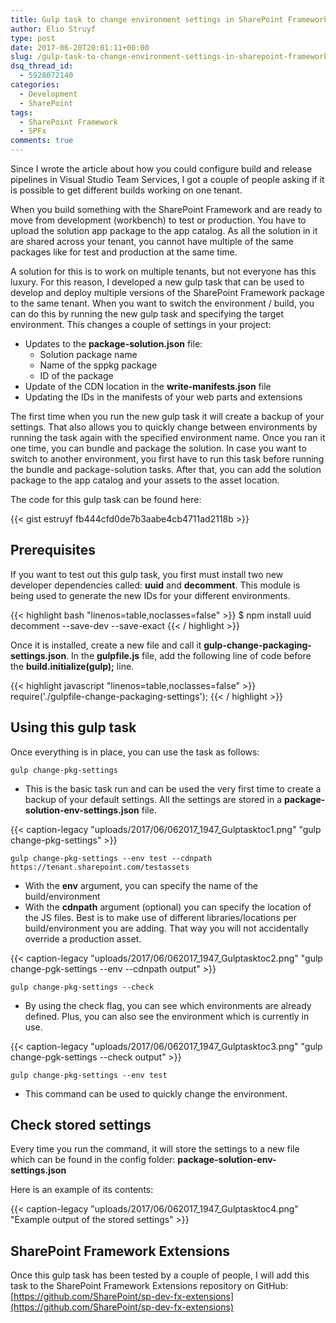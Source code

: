 ```yaml
---
title: Gulp task to change environment settings in SharePoint Framework projects
author: Elio Struyf
type: post
date: 2017-06-20T20:01:11+00:00
slug: /gulp-task-to-change-environment-settings-in-sharepoint-framework-projects/
dsq_thread_id:
  - 5928072140
categories:
  - Development
  - SharePoint
tags:
  - SharePoint Framework
  - SPFx
comments: true
---
```


Since I wrote the article about how you could configure build and release pipelines in Visual Studio Team Services, I got a couple of people asking if it is possible to get different builds working on one tenant.

When you build something with the SharePoint Framework and are ready to move from development (workbench) to test or production. You have to upload the solution app package to the app catalog. As all the solution in it are shared across your tenant, you cannot have multiple of the same packages like for test and production at the same time.

A solution for this is to work on multiple tenants, but not everyone has this luxury. For this reason, I developed a new gulp task that can be used to develop and deploy multiple versions of the SharePoint Framework package to the same tenant. When you want to switch the environment / build, you can do this by running the new gulp task and specifying the target environment. This changes a couple of settings in your project:

*   Updates to the **package-solution.json** file:
    *   Solution package name
    *   Name of the sppkg package
    *   ID of the package
*   Update of the CDN location in the **write-manifests.json** file
*   Updating the IDs in the manifests of your web parts and extensions

The first time when you run the new gulp task it will create a backup of your settings. That also allows you to quickly change between environments by running the task again with the specified environment name. Once you ran it one time, you can bundle and package the solution. In case you want to switch to another environment, you first have to run this task before running the bundle and package-solution tasks. After that, you can add the solution package to the app catalog and your assets to the asset location.

The code for this gulp task can be found here:

{{< gist estruyf fb444cfd0de7b3aabe4cb4711ad2118b >}}

## Prerequisites

If you want to test out this gulp task, you first must install two new developer dependencies called: **uuid** and **decomment**. This module is being used to generate the new IDs for your different environments.

{{< highlight bash "linenos=table,noclasses=false" >}}
$ npm install uuid decomment --save-dev --save-exact
{{< / highlight >}}

Once it is installed, create a new file and call it **gulp-change-packaging-settings.json**. In the **gulpfile.js** file, add the following line of code before the **build.initialize(gulp);** line.

{{< highlight javascript "linenos=table,noclasses=false" >}}
require('./gulpfile-change-packaging-settings');
{{< / highlight >}}


## Using this gulp task

Once everything is in place, you can use the task as follows:

`gulp change-pkg-settings`

*   This is the basic task run and can be used the very first time to create a backup of your default settings. All the settings are stored in a **package-solution-env-settings.json** file.

{{< caption-legacy "uploads/2017/06/062017_1947_Gulptasktoc1.png" "gulp change-pkg-settings" >}}

`gulp change-pkg-settings --env test --cdnpath https://tenant.sharepoint.com/testassets`

*   With the **env** argument, you can specify the name of the build/environment
*   With the **cdnpath** argument (optional) you can specify the location of the JS files. Best is to make use of different libraries/locations per build/environment you are adding. That way you will not accidentally override a production asset.

{{< caption-legacy "uploads/2017/06/062017_1947_Gulptasktoc2.png" "gulp change-pgk-settings --env --cdnpath output" >}}

`gulp change-pkg-settings --check`

*   By using the check flag, you can see which environments are already defined. Plus, you can also see the environment which is currently in use.

{{< caption-legacy "uploads/2017/06/062017_1947_Gulptasktoc3.png" "gulp change-pgk-settings --check output" >}}

`gulp change-pkg-settings --env test`

*   This command can be used to quickly change the environment.

## Check stored settings

Every time you run the command, it will store the settings to a new file which can be found in the config folder: **package-solution-env-settings.json**

Here is an example of its contents:

{{< caption-legacy "uploads/2017/06/062017_1947_Gulptasktoc4.png" "Example output of the stored settings" >}}

## SharePoint Framework Extensions

Once this gulp task has been tested by a couple of people, I will add this task to the SharePoint Framework Extensions repository on GitHub: [https://github.com/SharePoint/sp-dev-fx-extensions](https://github.com/SharePoint/sp-dev-fx-extensions)